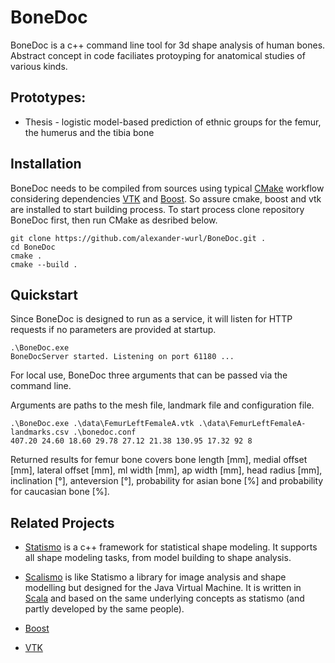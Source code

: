 # BoneDoc

BoneDoc is a c++ command line tool for 3d shape analysis of human bones. Abstract concept in code faciliates protoyping for anatomical studies of various kinds.

## Prototypes:

* Thesis - logistic model-based prediction of ethnic groups for the femur, the humerus and the tibia bone

## Installation

BoneDoc needs to be compiled from sources using typical [CMake](https://cmake.org/) workflow considering dependencies [VTK](http://www.vtk.org) and [Boost](http://www.boost.org).
So assure cmake, boost and vtk are installed to start building process.
To start process clone repository BoneDoc first, then run CMake as desribed below.

```
git clone https://github.com/alexander-wurl/BoneDoc.git .
cd BoneDoc
cmake .
cmake --build .
```

## Quickstart

Since BoneDoc is designed to run as a service, 
it will listen for HTTP requests if no parameters are provided at startup.

```
.\BoneDoc.exe
BoneDocServer started. Listening on port 61180 ...
```

For local use, BoneDoc three arguments that can be passed via the command line.

Arguments are paths to the mesh file, landmark file and configuration file.

```
.\BoneDoc.exe .\data\FemurLeftFemaleA.vtk .\data\FemurLeftFemaleA-landmarks.csv .\bonedoc.conf
407.20 24.60 18.60 29.78 27.12 21.38 130.95 17.32 92 8
```

Returned results for femur bone covers bone length [mm], medial offset [mm], lateral offset [mm], ml width [mm], ap width [mm], head radius [mm], inclination [°], anteversion [°], probability for asian bone [%] and probability for caucasian bone [%].

## Related Projects

* [Statismo](https://github.com/statismo/statismo) is a c++ framework for statistical shape modeling. It supports all shape modeling tasks, from model building to shape analysis.

* [Scalismo](http://github.com/unibas-gravis/scalismo) is like Statismo a library for image analysis and shape modelling but designed for the Java Virtual Machine. It is written in [Scala](http://www.scala-lang.org/) and based on the same underlying concepts as statismo (and partly developed by the same people).

* [Boost](https://www.boost.org/)

* [VTK](http://www.vtk.org)
